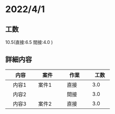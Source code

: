 ﻿# 2022/4/1

## 工数
10.5(直接:6.5 間接:4.0 )

## 詳細内容
| 　内容　 | 　案件　 | 　作業　 | 　工数　 |
| ------------- | ------------- | ------------- | ------------- |
| 　内容1  | 　案件1　 | 　直接　 | 　3.0　  |
| 　内容2  | 　　 | 　間接　 | 　3.0　  |
| 　内容3 | 　案件2　 | 　直接　 | 　3.0　  |

